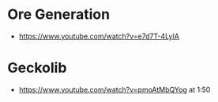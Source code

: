 # Ore Generation
 - https://www.youtube.com/watch?v=e7d7T-4LyIA

# Geckolib
 - https://www.youtube.com/watch?v=pmoAtMbQYog at 1:50
